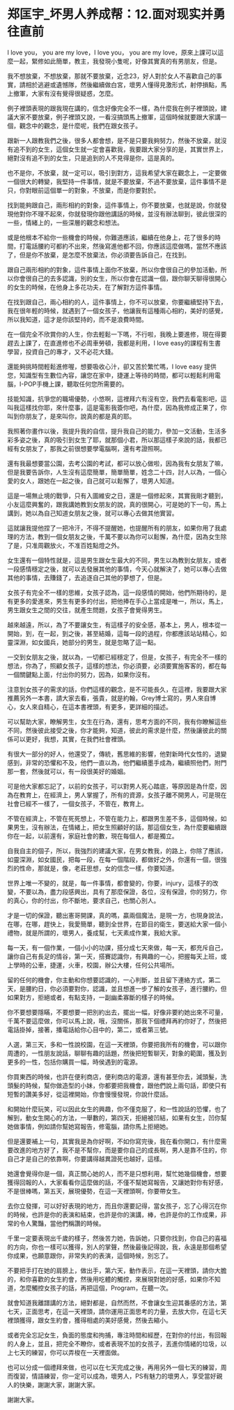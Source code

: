 # 郑匡宇_坏男人养成帮：12.面对现实并勇往直前

I love you， you are my love，I love you， you are my love，原來上課可以這麼一起，緊修如此簡單，教主，我發現小隻呢，好像其實真的有男朋友，但是。

我不想放棄，不想放棄，那就不要放棄，近念23，好人對於女人不喜歡自己的事實，請相於逃避或遺憾隊，然後繼續做白宮，壞男人懂得見激形式，射停損點，馬上撤軍，大家有沒有覺得很疑惑，怎麼。

例子裡頭表現的跟我現在講的，信念好像完全不一樣，為什麼我在例子裡頭說，建議大家不要放棄，例子裡頭又說，一看沒搞頭馬上撤軍，這個時候就要跟大家講一個，觀念中的觀念，是什麼呢，我們在跟女孩子。

跟新一人跟教我們之後，很多人都會想，是不是只要我夠努力，然後不放棄，就沒有追不到的女生，這個女生就一定會喜歡我，我要跟大家分享的是，其實世界上，絕對沒有追不到的女生，只是追到的人不見得是你，這是真的。

也不是你，不放棄，就一定可以，吸引到對方，這我希望大家在觀念上，一定要做一個很大的轉變，我堅持一件事情，就是不要放棄，不過不要放棄，這件事情不是只，你對眼前這個單一的對象，不放棄，而是你要對於。

找到能夠跟自己，兩形相約的對象，這件事情上，你不要放棄，也就是說，你就發現他對你不理不起來，你就發現你跟他講話的時候，並沒有辦法聊到，彼此很深的一些，情緒上的，一些深層的觀念和想法。

或是他根本不給你一些機會的時候，你難道應該，繼續在他身上，花了很多的時間，打電話腰約可都約不出來，然後寫進他都不回，你應該這麼做嗎，當然不應該了，但是你不放棄，是怎麼不放棄法，你必須要告訴自己，在找到。

跟自己兩形相約的對象，這件事情上面你不放棄，所以你會很自己的參加活動，所以你會很自己的去多認識，別的女生，所以你會在認識一個，跟你聊天聊得很開心的女生的時候，在他身上多花功夫，在了解對方這件事情。

在找到跟自己，兩心相約的人，這件事情上，你不可以放棄，你要繼續堅持下去，我在很年輕的時候，就遇到了一個女孩子，他讓我有這種兩心相約，美好的感覺，所以我知道，這才是你該堅持的，而不是浪費時間。

在一個完全不欣賞你的人生，你去輕鬆一下嗎，不行啦，我晚上要進修，現在得要趕去上課了，在直進修也不必周車勞頓，我都是利用，I love easy的課程有生書學習，投資自己的專才，又不必花大錢。

還能夠挑時間輕鬆進修喔，想要吸收心汁，卻又苦於繁忙嗎，I love easy 提供您，知識型有生數位內容，讓您在家中，捷運上等待的時間，都可以輕鬆利用電腦，I-POP手機上課，聽取任何您所需要的。

技能知識，抗爭您的職場優勢，小悠啊，這裡拜六有沒有空，我們去看電影吧，這叫我這樣找你耶，來什麼事，這是電影我簽你吧，為什麼，因為我修成正果了，你叫到你朋友了，是來叫你，說真的都是真的耶。

我照著你畫作以後，我提升我的自信，提升我自己的能力，參加一文活動，生活多彩多姿之後，真的吸引到女生了耶，就那個小君，所以那這樣子來說的話，我都已經有女朋友了，那我之前很想要學電腦啊，還有考證照啊。

還有我最想要當公園，去考公園的考試，都可以放心做啦，因為我有女朋友了嘛，但是我要告訴你，人生沒有這麼簡單，簡單簡單，姓念二十四，討人以為，一個心愛的女人，跟她在一起之後，自己就可以鬆懈了，壞男人知道。

這是一場無止境的戰爭，只有入圖維安之日，還是一個修起來，其實我剛才聽到，小友這麼興奮的，跟我講她教到女朋友的說，真的很開心，可是她的下一句，馬上講到，她以為自己知道女朋友之後，就可以專心去做其他實習。

這就讓我提他捏了一把冷汗，不得不提醒她，也提醒所有的朋友，如果你用了我處理的方法，教到一個女朋友之後，千萬不要以為你可以鬆懈，為什麼，因為女生除了是，只准周觀放火，不准百姓點燈之外。

女生還有一個特性就是，這是男生跟女生最大的不同，男生以為教到女朋友，或者一段感情穩定之後，就可以去發展其他的事情，今天心就解決了，她可以專心去做其他的事情，去賺錢了，去追逐自己其他的夢想了，但是。

女孩子有完全不一樣的思維，女孩子認為，這一段感情的開始，他們所期待的，是有更多的愛進來，男生有更多的付出，把他捧在手心上當成是唯一，所以，馬上，男生跟女生之間的交往，就產生問題，女孩子會覺得男生。

越來越遠，所以，為了不要讓女生，有這樣子的安全感，基本上，男人，根本從一開始，到，在一起，到之後，甚至結婚，這每一段的過程，你都應該站站精心，如靈深淵，如女國兵，她部分的男生，就是忽略了這一點。

一交到女朋友之後，就以為，一切都已經穩定了，但是，女孩子，有完全不一樣的想法，你為了，照顧女孩子，這樣的想法，你必須要，必須要實施客客的，都在每一個關鍵點上面，付出你的努力，因為，如果你沒有。

注意到女孩子的需求的話，你們這樣的觀念，是不可能長久，在這裡，我要跟大家推薦另外一本書，請大家去看，張貴，就是約翰，Grey博士寫的，男人來自博心，女人來自精心，在這本書裡頭，有更多，更詳細的描述。

可以幫助大家，瞭解男生，女生在行為，還有，思考方面的不同，我有你瞭解這些不同，然後彼此接受之後，你才能夠，知道，彼此的需求是什麼，然後讓彼此的關係可以更好，我想，其實，在我們社會裡頭。

有很大一部分的好人，他還受了，傳統，舊思維的影響，他對新時代女性的，退變感到，非常的恐懼和不及，他們一直以為，他們繼續墨手成為，繼續照他們，附門那一套，然後就可以，有一段很美好的婚姻。

可是他大家都忘記了，以前的女孩子，可以對男人死心踏底，等原因是為什麼，因為在教育上，在經濟上，男人掌握了，所有的資源，女孩子離不開男人，可是現在社會已經不一樣了，一個女孩子，不管在，教育上。

不管在經濟上，不管在死死想上，不管在能力上，都跟男生差不多，這個時候，如果男生，沒有辦法，在情緒上，把女生照顧好的話，那這個女生，為什麼要繼續跟你在一起，以前還有，家庭社會的數，現在每個人，都是獨立。

自我自主的個子，所以，我強烈的建議大家，在男女教我，的路上，你除了應該，如靈深淵，如女國民，把每一段，在每一個階段，都做好之外，你還有一個，很強烈的性命，那就是，像，老莊思想，女的信念一樣，你要知道。

世界上唯一不變的，就是，每一件事情，都會變的，你要，injury，這樣子的改變，不要以為，盡力段感興出，具有了那麼保證，各位，沒有保證，你的努力，你的真心，你的付出，你不斷地，要求自己，也關心別人。

才是一切的保證，聽出憲哥開課，真的嗎，贏兩個魔法，是現一方，也現身說法，在哪，在哪，趕快上，我愛簡單，聽到全世界，在節目的衛生，要送給大家一個小禮物，就是所謂的，壞男人，養成幫，七天素成作業，我給大家。

每一天，有一個作業，一個小小的功課，搭分成七天來做，每一天，都充斥自己，讓你自己有長足的情谷，第一天，搭賽認識你，有興趣的一心，把握每天上班，或上學時的公車，捷運，火車，校園，辦公大樓，任何公共場所。

留的任何的機會，你主動和你想要認識的，一心判斷，並且留下連絡方式，第二天，是腰約日，你必須要對你，認識，並且想進一步了解的女孩子，進行腰約，但如果對方，拒絕或者，有點支持，一副幽柔寡斷的樣子的時候。

你不要想要隱瞞，不要想要一把別約出去，擺出一幅，好像非要約她出來不可量，千萬不要這麼做，你可以馬上說，哦，沒關係，那我下個禮拜再約你好了，然後把電話掛掉，接著，播電話給你心目中的，第二，或者第三號。

人選，第三天，多和一性說校園，在這一天裡頭，你要把我所有的機會，可以跟你周遭的，一性朋友說話，聊聊有趣的話題，然後把短暫聊天，對象的範圍，獲及到更多的一性，包括你購買一幅，時侯遇到的電源。

你買東西的時候，也許在便利商店，便利商店的電源，還有甚至你去，減頭髮，洗頭髮的時候，幫你做造型的小妹，你都要把我機會，跟他們說上兩句話，即使只有短暫的讚美多好，從這裡開始，你會慢慢發現，你說什麼話。

和開始什麼玩笑，可以因此女生的興趣，你不僅克服了，和一性說話的恐懼，也了解到，動女生開心的方法，一舉數的，第四天，拒絕被凹結，如果有女生，凹你幫她做事情，例如請你幫她寫報告，修電腦，請你馬上拒絕她。

但是還要補上一句，其實我是為你好啊，不如你寫完後，我在看你開口，有什麼需要改進的地方好了，我不是不幫你，而是要你自己的成長啊，男人是靠不住的，你自己才是自己的依靠啊，你要講得越異證死也越好，這樣。

她還會覺得你是一個，真正關心她的人，而不是只想利用，幫忙她幾個機會，想要獲得回報的人，大家看看你這麼做的話，不僅不幫她寫報告，又讓她對你有好感，不是很棒嗎，第五天，展現優勢，在這一天裡頭啊，你要帶女生。

去你立發揮，可以好好表現的地方，而且你還要記得，當女孩子，忘了心得沉在你的時候，也許是你的表演和結束，也許是你的演講，棒，也許是你的工作成果，非常的令人驚豔，當他們稱讚的時候。

千里一定要表現出千歲的樣子，然後苦力她，告訴她，只要你找到，你自己的喜福的方向，你也一樣可以獲得，別人的掌聲，然後最後記得說，我，永遠是那個希望你成果，也願意跟你，非常失約的表演，這個時候，別忘了。

不要把手打在她的肩膀上，做出手，第六天，動作表示，在這一天裡頭，請你大膽的，和你喜歡的女生約會，然後用吃體的觸控，來展現對她的好感，如果你不知道，怎麼觸控女孩子的話，再把這個，Program，在聽一次。

就會知道我離譜講的方法，絕對都是，自然而然，不會讓女生迎其番感的方法，第七天，正面思考，在這一天裡頭，請你運用正面思考的力量，去放大你，在這七天裡頭獲得，跟女生約會，獲得相處的美好感覺，然後去縮小。

或者完全忘記女生，負面的態度和拘捕，專注時間和經歷，在對你的付出，有回報的人身上，並且，把完全不瞭你，或者表現不加的女孩子，丟進你情緒的垃圾，以上七天的練習，你可以弄梭在一天裡面做。

也可以分成一個禮拜來做，也可以在七天完成之後，再用另外一個七天的練習，周而復習，情語練習，你一定可以成為，壞男人，PS有魅力的壞男人，享受當好親人的快樂，謝謝大家，謝謝大家。

謝謝大家。